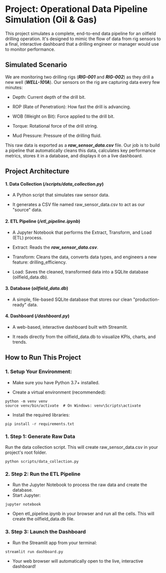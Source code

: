# Project: Operational Data Pipeline Simulation (Oil & Gas)

This project simulates a complete, end-to-end data pipeline for an oilfield drilling operation. It's designed to mimic the flow of data from rig sensors to a final, interactive dashboard that a drilling engineer or manager would use to monitor performance.


## Simulated Scenario

We are monitoring two drilling rigs (___RIG-001___ and ___RIG-002___) as they drill a new well (___WELL-101A___). Our sensors on the rig are capturing data every few minutes:

- Depth: Current depth of the drill bit.

- ROP (Rate of Penetration): How fast the drill is advancing.

- WOB (Weight on Bit): Force applied to the drill bit.

- Torque: Rotational force of the drill string.

- Mud Pressure: Pressure of the drilling fluid.

This raw data is exported as a ___raw_sensor_data.csv___ file. Our job is to build a pipeline that automatically cleans this data, calculates key performance metrics, stores it in a database, and displays it on a live dashboard.


## Project Architecture

#### 1. Data Collection (___/scripts/data_collection.py___)
- A Python script that simulates raw sensor data.

- It generates a CSV file named raw_sensor_data.csv to act as our "source" data.

#### 2. ETL Pipeline (___/etl_pipeline.ipynb___)
- A Jupyter Notebook that performs the Extract, Transform, and Load (ETL) process.

- Extract: Reads the ___raw_sensor_data.csv___.

- Transform: Cleans the data, converts data types, and engineers a new feature: drilling_efficiency.

- Load: Saves the cleaned, transformed data into a SQLite database (oilfield_data.db).

#### 3. Database (___oilfield_data.db___)
- A simple, file-based SQLite database that stores our clean "production-ready" data.


#### 4. Dashboard (___/dashboard.py___)

- A web-based, interactive dashboard built with Streamlit.

- It reads directly from the oilfield_data.db to visualize KPIs, charts, and trends.

## How to Run This Project

### 1. Setup Your Environment:

- Make sure you have Python 3.7+ installed.

- Create a virtual environment (recommended):

``` 
python -m venv venv
source venv/bin/activate  # On Windows: venv\Scripts\activate
```

- Install the required libraries:
```
pip install -r requirements.txt
```

### 1. Step 1: Generate Raw Data
Run the data collection script. This will create raw_sensor_data.csv in your project's root folder.
```
python scripts/data_collection.py
```

### 2. Step 2: Run the ETL Pipeline

- Run the Jupyter Notebook to process the raw data and create the database.
- Start Jupyter:
```
jupyter notebook
```

- Open etl_pipeline.ipynb in your browser and run all the cells. This will create the oilfield_data.db file.

### 3. Step 3: Launch the Dashboard

- Run the Streamlit app from your terminal:
```
streamlit run dashboard.py
```

- Your web browser will automatically open to the live, interactive dashboard!
